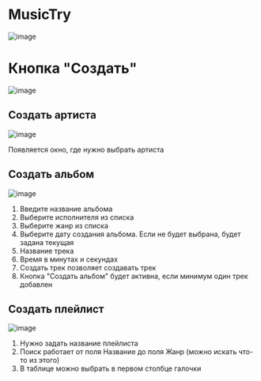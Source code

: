 # MusicTry

![image](https://github.com/user-attachments/assets/3c77c914-68c6-43f8-bf33-fe5bedefd59c)
# Кнопка "Создать"
![image](https://github.com/user-attachments/assets/2e9aab64-768f-458c-828a-a4d8cd4e8bfd)
## Создать артиста
![image](https://github.com/user-attachments/assets/38162c19-9e31-410f-9f65-355909957768)

Появляется окно, где нужно выбрать артиста

## Создать альбом

![image](https://github.com/user-attachments/assets/dce34000-32f8-45b6-a006-cd8b3744b1fa)

1. Введите название альбома
2. Выберите исполнителя из списка
3. Выберите жанр из списка
4. Выберите дату создания альбома. Если не будет выбрана, будет задана текущая
5. Название трека
6. Время в минутах и секундах
7. Создать трек позволяет создавать трек
8. Кнопка "Создать альбом" будет активна, если минимум один трек добавлен

## Создать плейлист

![image](https://github.com/user-attachments/assets/b82ca6a0-3649-41db-9ff1-d4f97e532c7b)

1. Нужно задать название плейлиста
2. Поиск работает от поля Название до поля Жанр (можно искать что-то из этого)
3. В таблице можно выбрать в первом столбце галочки
